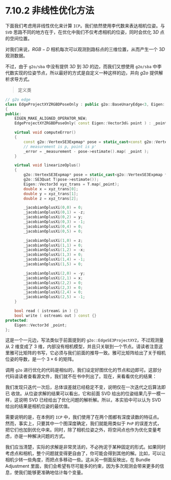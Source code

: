 &emsp;
# 7.10.2 非线性优化方法
下面我们考虑用非线性优化来计算 `ICP`。我们依然使用李代数来表达相机位姿。与
`SVD` 思路不同的地方在于，在优化中我们不仅考虑相机的位姿，同时会优化 $3D$ 点的空间位置。

对我们来说，$RGB-D$ 相机每次可以观测到路标点的三维位置，从而产生一个 $3D$ 观测数据。

不过，由于 `g2o/sba` 中没有提供 $3D$ 到 $3D$ 的边，而我们又想使用 `g2o/sba` 中李代数实现的位姿节点，所以最好的方式是自定义一种这样的边，并向 $g2o$ 提供解析求导方式。

>定义类
```c++
// g2o edge
class EdgeProjectXYZRGBDPoseOnly : public g2o::BaseUnaryEdge<3, Eigen::Vector3d, g2o::VertexSE3Expmap>
{
public:
    EIGEN_MAKE_ALIGNED_OPERATOR_NEW;
    EdgeProjectXYZRGBDPoseOnly( const Eigen::Vector3d& point ) : _point(point) {}

    virtual void computeError()
    {
        const g2o::VertexSE3Expmap* pose = static_cast<const g2o::VertexSE3Expmap*> ( _vertices[0] );
        // measurement is p, point is p'
        _error = _measurement - pose->estimate().map( _point );
    }

    virtual void linearizeOplus()
    {
        g2o::VertexSE3Expmap* pose = static_cast<g2o::VertexSE3Expmap *>(_vertices[0]);
        g2o::SE3Quat T(pose->estimate());
        Eigen::Vector3d xyz_trans = T.map(_point);
        double x = xyz_trans[0];
        double y = xyz_trans[1];
        double z = xyz_trans[2];

        _jacobianOplusXi(0,0) = 0;
        _jacobianOplusXi(0,1) = -z;
        _jacobianOplusXi(0,2) = y;
        _jacobianOplusXi(0,3) = -1;
        _jacobianOplusXi(0,4) = 0;
        _jacobianOplusXi(0,5) = 0;

        _jacobianOplusXi(1,0) = z;
        _jacobianOplusXi(1,1) = 0;
        _jacobianOplusXi(1,2) = -x;
        _jacobianOplusXi(1,3) = 0;
        _jacobianOplusXi(1,4) = -1;
        _jacobianOplusXi(1,5) = 0;

        _jacobianOplusXi(2,0) = -y;
        _jacobianOplusXi(2,1) = x;
        _jacobianOplusXi(2,2) = 0;
        _jacobianOplusXi(2,3) = 0;
        _jacobianOplusXi(2,4) = 0;
        _jacobianOplusXi(2,5) = -1;
    }

    bool read ( istream& in ) {}
    bool write ( ostream& out ) const {}
protected:
    Eigen::Vector3d _point;
};
```
这是一个一元边，写法类似于前面提到的 `g2o::EdgeSE3ProjectXYZ`，不过观测量从 $2$ 维变成了 $3$ 维，内部没有相机模型，并且只关联到一个节点。请读者注意这里雅可比矩阵的书写，它必须与我们前面的推导一致。雅可比矩阵给出了关于相机位姿的导数，是一个 $3 × 6$ 的矩阵。

调用 `g2o` 进行优化的代码是相似的，我们设定好图优化的节点和边即可。这部分代码请读者查看源文件，我们就不在书中列出了。现在，来看看优化的结果：

我们发现只迭代一次后，总体误差就已经稳定不变，说明仅在一次迭代之后算法即已
收敛。从位姿求解的结果可以看出，它和前面 SVD 给出的位姿结果几乎一模一样，这说明 SVD 已经给出了优化问题的解析解。所以，本实验中可以认为 SVD 给出的结果是相机位姿的最优值。

需要说明的是，在本例的 `ICP` 中，我们使用了在两个图都有深度读数的特征点。然而，事实上，只要其中一个图深度确定，我们就能用类似于 `PnP` 的误差方式，把它们也加到优化中来。同时，除了相机位姿之外，将空间点也作为优化变量考虑，亦是一种解决问题的方式。

我们应当清楚，实际的求解是非常灵活的，不必拘泥于某种固定的形式。如果同时考虑点和相机，整个问题就变得更自由了，你可能会得到其他的解。比如，可以让相机少转一些角度，而把点多移动一些。这从另一侧面反映出，在 Bundle Adjustment 里面，我们会希望有尽可能多的约束，因为多次观测会带来更多的信息，使我们能够更准确地估计每个变量。

